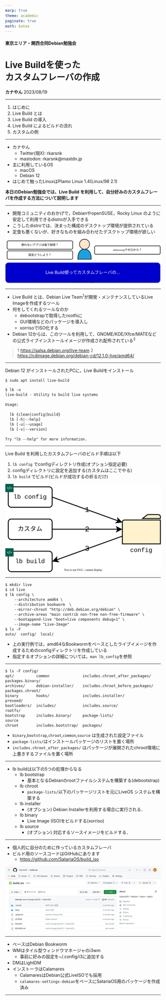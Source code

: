 ```yaml
---
marp: true
theme: academic
paginate: true
math: katex
---
```


<!-- _class: lead -->
<!-- paginate: false -->
#### 東京エリア・関西合同Debian勉強会
# Live Buildを使った<br>カスタムフレーバの作成

**カナやん**
2023/08/19

---

<!-- _header: 目次 -->
<!-- paginate: true -->
1. はじめに
1. Live Build とは
1. Live Build の導入
1. Live Build によるビルドの流れ
1. カスタムの例


---

<!-- _header: 自己紹介 -->
- カナやん
    - Twitter(現X): rkarsnk
    - mastodon: rkarsnk\@mastdn.jp
- 主に利用しているOS
    - macOS
    - Debian 12
- はじめて触ったLinuxはPlamo Linux 1.4(Linux/98 2.1)

**本日のDebian勉強会では、Live Build を利用して、自分好みのカスタムフレーバを作成する方法について説明します**

---
<!-- _header: はじめに -->
- 開発コミュニティのおかげで，DebianやopenSUSE，Rocky Linux のように安定して利用できるdistroが入手できる 
- こうしたdistroでは、決まった構成のデスクトップ環境が提供されている
- 定食も悪くないが、好きなものを組み合わせたデスクトップ環境が欲しい

![w:1000 center](./images/hajimeni.svg)


---
<!-- _header: Live Build とは -->
- Live Build とは、Debian Live Team$^{1}$が開発・メンテナンスしているLive Imageを作成するツール
- 何をしてくれるツールなのか
    - debootstrapで取得したrootfsに
    - GUI環境などのパッケージを導入し
    - xorrisoでISO化する
- Debian 12からは、このツールを利用して、GNOME/KDE/Xfce/MATEなどの公式ライブインストールイメージが作成され配布されている$^{2}$

>1 https://salsa.debian.org/live-team
>2 https://cdimage.debian.org/debian-cd/12.1.0-live/amd64/
    

---
<!-- _header: Live Buildの導入 -->
Debian 12 がインストールされたPCに，Live Buildをインストール
```
$ sudo apt install live-build
```

```
$ lb -u
live-build - Utility to build live systems

Usage:

  lb {clean|config|build}
  lb [-h|--help]
  lb [-u|--usage]
  lb [-v|--version]

Try "lb --help" for more information.
```

---
<!-- _header: Live Build によるビルドの流れ -->
Live Build を利用したカスタムフレーバのビルド手順は以下
1. `lb config` でconfigディレクトリ作成(オプション指定必要)
1. configディレクトリに設定を追加する(カスタムはここでやる)
1. `lb build` でビルド(ビルドが成功するの祈るだけ)

![w:550 center](./images/livebuild.svg)

---
<!-- _header: lb config -->

```
$ mkdir live
$ cd live
$ lb config \
	--architecture amd64 \
	--distribution bookworm  \
	--mirror-chroot "http://deb.debian.org/debian" \
	--archive-areas "main contrib non-free non-free-firmware" \
	--bootappend-live "boot=live components debug=1" \
	--image-name "Live-Image"
$ ls -F
auto/  config/  local/
```
- 上の実行例では，amd64なBookwormをベースとしたライブイメージを作成するためのconfigディレクトリを作成している
- 指定するオプションの詳細については，`man lb_config`を参照
---
<!-- _header: configディレクトリ -->
```
$ ls -F config/
apt/          common               includes.chroot_after_packages/   packages.binary/
archives/     debian-installer/    includes.chroot_before_packages/  packages.chroot/
binary        hooks/               includes.installer/               preseed/
bootloaders/  includes/            includes.source/                  rootfs/
bootstrap     includes.binary/     package-lists/                    source
chroot        includes.bootstrap/  packages/
```
- `binary`,`bootstrap`,`chroot`,`common`,`source` は生成された設定ファイル
- `package-lists/`はインストールパッケージのリストを置く場所
- `includes.chroot_after_packages/` はパッケージが展開されたchroot環境に上書きするファイルを置く場所

---
<!-- _header: lb build -->
- lb buildは以下の5つの処理からなる
    - lb bootstrap
        - 基本となるDebianのrootファイルシステムを構築する(debootstrap)
    - lb chroot
        - `package-lists/`以下のパッケージリストを元にLiveOS システムを構築する
    - lb installer 
        - (オプション) Debian Installerを利用する場合に実行される．
    - lb binary
        - Live Image (ISO)をビルドする(xorriso)
    - lb source
        - (オプション) 対応するソースイメージをビルドする．

---
<!-- _header: カスタム例 SatariaOS -->
- 個人的に自分のために作っているカスタムフレーバ
- ビルド用のソースコードはGitHubにあります
    - https://github.com/SatariaOS/build_iso

![w:900 center](./images/github.png)

---
<!-- _header: SatariaOSの仕様 -->
- ベースはDebian Bookworm
- WMはタイル型ウィンドウマネージャのi3wm
    - 事前に好みの設定を~/.config/i3に追加する
- DMはLightDM
- インストーラはCalamares
    - CalamaresはDebian公式LiveISOでも採用
    - `calamares-settings-debian`をベースにSatariaOS用のパッケージを作成済み

---
<!-- _header: まとめ -->
